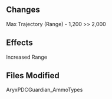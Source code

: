 ## Changes
Max Trajectory (Range) - 1,200 >> 2,000

## Effects
Increased Range

## Files Modified
AryxPDCGuardian_AmmoTypes
